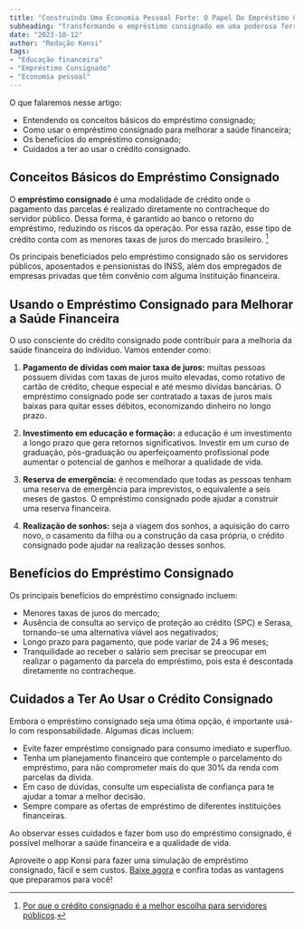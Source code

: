 ```yaml
---
title: "Construindo Uma Economia Pessoal Forte: O Papel Do Empréstimo Consignado"
subheading: "Transformando o empréstimo consignado em uma poderosa ferramenta para melhorar a saúde financeira e a qualidade de vida."
date: "2023-10-12"
author: "Redação Konsi"
tags:
- "Educação financeira"
- "Empréstimo Consignado"
- "Economia pessoal"
---
```


O que falaremos nesse artigo:

- Entendendo os conceitos básicos do empréstimo consignado;
- Como usar o empréstimo consignado para melhorar a saúde financeira;
- Os benefícios do empréstimo consignado;
- Cuidados a ter ao usar o crédito consignado.

## Conceitos Básicos do Empréstimo Consignado

O **empréstimo consignado** é uma modalidade de crédito onde o pagamento das parcelas é realizado diretamente no contracheque do servidor público. Dessa forma, é garantido ao banco o retorno do empréstimo, reduzindo os riscos da operação. Por essa razão, esse tipo de crédito conta com as menores taxas de juros do mercado brasileiro. [^1^]

Os principais beneficiados pelo empréstimo consignado são os servidores públicos, aposentados e pensionistas do INSS, além dos empregados de empresas privadas que têm convênio com alguma instituição financeira.

## Usando o Empréstimo Consignado para Melhorar a Saúde Financeira

O uso consciente do crédito consignado pode contribuir para a melhoria da saúde financeira do indivíduo. Vamos entender como:

1. **Pagamento de dívidas com maior taxa de juros:** muitas pessoas possuem dívidas com taxas de juros muito elevadas, como rotativo de cartão de crédito, cheque especial e até mesmo dívidas bancárias. O empréstimo consignado pode ser contratado a taxas de juros mais baixas para quitar esses débitos, economizando dinheiro no longo prazo. 

2. **Investimento em educação e formação:** a educação é um investimento a longo prazo que gera retornos significativos. Investir em um curso de graduação, pós-graduação ou aperfeiçoamento profissional pode aumentar o potencial de ganhos e melhorar a qualidade de vida.

3. **Reserva de emergência:** é recomendado que todas as pessoas tenham uma reserva de emergência para imprevistos, o equivalente a seis meses de gastos. O empréstimo consignado pode ajudar a construir uma reserva financeira.

4. **Realização de sonhos:** seja a viagem dos sonhos, a aquisição do carro novo, o casamento da filha ou a construção da casa própria, o crédito consignado pode ajudar na realização desses sonhos. 

## Benefícios do Empréstimo Consignado

Os principais benefícios do empréstimo consignado incluem:

- Menores taxas de juros do mercado;
- Ausência de consulta ao serviço de proteção ao crédito (SPC) e Serasa, tornando-se uma alternativa viável aos negativados;
- Longo prazo para pagamento, que pode variar de 24 a 96 meses;
- Tranquilidade ao receber o salário sem precisar se preocupar em realizar o pagamento da parcela do empréstimo, pois esta é descontada diretamente no contracheque.

## Cuidados a Ter Ao Usar o Crédito Consignado

Embora o empréstimo consignado seja uma ótima opção, é importante usá-lo com responsabilidade. Algumas dicas incluem:

- Evite fazer empréstimo consignado para consumo imediato e superfluo. 
- Tenha um planejamento financeiro que contemple o parcelamento do empréstimo, para não comprometer mais do que 30% da renda com parcelas da dívida. 
- Em caso de dúvidas, consulte um especialista de confiança para te ajudar a tomar a melhor decisão.
- Sempre compare as ofertas de empréstimo de diferentes instituições financeiras. 

Ao observar esses cuidados e fazer bom uso do empréstimo consignado, é possível melhorar a saúde financeira e a qualidade de vida.

Aproveite o app Konsi para fazer uma simulação de empréstimo consignado, fácil e sem custos. [Baixe agora](http://www.konsi.com.br/app-download) e confira todas as vantagens que preparamos para você!

[^1^]: [Por que o crédito consignado é a melhor escolha para servidores públicos](http://www.konsi.com.br/postagens/por-que-o-crdito-consignado-a-melhor-escolha-para-servidores-pblicos).